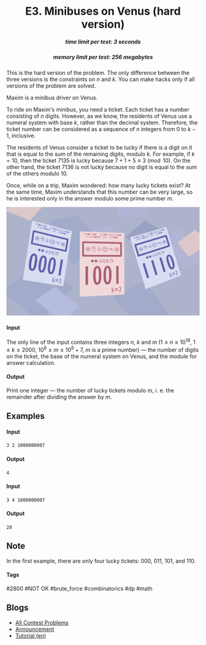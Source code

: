 <h1 style='text-align: center;'> E3. Minibuses on Venus (hard version)</h1>

<h5 style='text-align: center;'>time limit per test: 3 seconds</h5>
<h5 style='text-align: center;'>memory limit per test: 256 megabytes</h5>

This is the hard version of the problem. The only difference between the three versions is the constraints on $n$ and $k$. You can make hacks only if all versions of the problem are solved.

Maxim is a minibus driver on Venus.

To ride on Maxim's minibus, you need a ticket. Each ticket has a number consisting of $n$ digits. However, as we know, the residents of Venus use a numeral system with base $k$, rather than the decimal system. Therefore, the ticket number can be considered as a sequence of $n$ integers from $0$ to $k-1$, inclusive.

The residents of Venus consider a ticket to be lucky if there is a digit on it that is equal to the sum of the remaining digits, modulo $k$. For example, if $k=10$, then the ticket $7135$ is lucky because $7 + 1 + 5 \equiv 3 \pmod{10}$. On the other hand, the ticket $7136$ is not lucky because no digit is equal to the sum of the others modulo $10$.

Once, while on a trip, Maxim wondered: how many lucky tickets exist? At the same time, Maxim understands that this number can be very large, so he is interested only in the answer modulo some prime number $m$.

 ![](images/3b29db871d0078c80df5803fddf4414b7d2aa221.png) 
#### Input

The only line of the input contains three integers $n$, $k$ and $m$ ($1 \le n \le 10^{18}$, $1 \le k \le 2000$, $10^8 \le m \le 10^9 + 7$, $m$ is a prime number) — the number of digits on the ticket, the base of the numeral system on Venus, and the module for answer calculation.

#### Output

Print one integer — the number of lucky tickets modulo $m$, i. e. the remainder after dividing the answer by $m$.

## Examples

#### Input


```text
3 2 1000000007
```
#### Output


```text
4
```
#### Input


```text
3 4 1000000007
```
#### Output


```text
28
```
## Note

In the first example, there are only four lucky tickets: $000$, $011$, $101$, and $110$.



#### Tags 

#2800 #NOT OK #brute_force #combinatorics #dp #math 

## Blogs
- [All Contest Problems](../Codeforces_Round_861_(Div._2).md)
- [Announcement](../blogs/Announcement.md)
- [Tutorial (en)](../blogs/Tutorial_(en).md)
